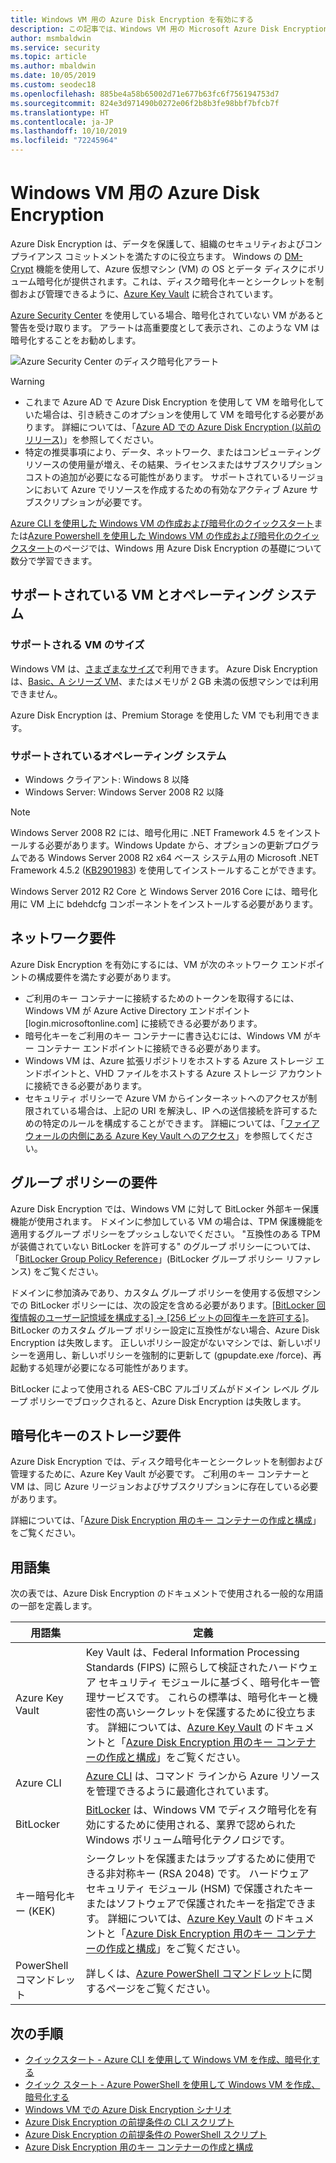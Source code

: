 ```yaml
---
title: Windows VM 用の Azure Disk Encryption を有効にする
description: この記事では、Windows VM 用の Microsoft Azure Disk Encryption を有効にする手順について説明します。
author: msmbaldwin
ms.service: security
ms.topic: article
ms.author: mbaldwin
ms.date: 10/05/2019
ms.custom: seodec18
ms.openlocfilehash: 885be4a58b65002d71e677b63fc6f756194753d7
ms.sourcegitcommit: 824e3d971490b0272e06f2b8b3fe98bbf7bfcb7f
ms.translationtype: HT
ms.contentlocale: ja-JP
ms.lasthandoff: 10/10/2019
ms.locfileid: "72245964"
---
```

# <a name="azure-disk-encryption-for-windows-vms"></a>Windows VM 用の Azure Disk Encryption 

Azure Disk Encryption は、データを保護して、組織のセキュリティおよびコンプライアンス コミットメントを満たすのに役立ちます。 Windows の [DM-Crypt](https://en.wikipedia.org/wiki/Dm-crypt) 機能を使用して、Azure 仮想マシン (VM) の OS とデータ ディスクにボリューム暗号化が提供されます。これは、ディスク暗号化キーとシークレットを制御および管理できるように、[Azure Key Vault](../../key-vault/index.yml) に統合されています。 

[Azure Security Center](../../security-center/index.yml) を使用している場合、暗号化されていない VM があると警告を受け取ります。 アラートは高重要度として表示され、このような VM は暗号化することをお勧めします。

![Azure Security Center のディスク暗号化アラート](../media/disk-encryption/security-center-disk-encryption-fig1.png)

> [!WARNING]
> - これまで Azure AD で Azure Disk Encryption を使用して VM を暗号化していた場合は、引き続きこのオプションを使用して VM を暗号化する必要があります。 詳細については、「[Azure AD での Azure Disk Encryption (以前のリリース)](disk-encryption-overview-aad.md)」を参照してください。 
> - 特定の推奨事項により、データ、ネットワーク、またはコンピューティング リソースの使用量が増え、その結果、ライセンスまたはサブスクリプション コストの追加が必要になる可能性があります。 サポートされているリージョンにおいて Azure でリソースを作成するための有効なアクティブ Azure サブスクリプションが必要です。

[Azure CLI を使用した Windows VM の作成および暗号化のクイックスタート](disk-encryption-cli-quickstart.md)または[Azure Powershell を使用した Windows VM の作成および暗号化のクイックスタート](disk-encryption-powershell-quickstart.md)のページでは、Windows 用 Azure Disk Encryption の基礎について数分で学習できます。

## <a name="supported-vms-and-operating-systems"></a>サポートされている VM とオペレーティング システム

### <a name="supported-vm-sizes"></a>サポートされる VM のサイズ

Windows VM は、[さまざまなサイズ](sizes-general.md)で利用できます。 Azure Disk Encryption は、[Basic、A シリーズ VM](/pricing/details/virtual-machines/series/)、またはメモリが 2 GB 未満の仮想マシンでは利用できません。

Azure Disk Encryption は、Premium Storage を使用した VM でも利用できます。

### <a name="supported-operating-systems"></a>サポートされているオペレーティング システム

- Windows クライアント: Windows 8 以降
- Windows Server: Windows Server 2008 R2 以降  
 
> [!NOTE]
> Windows Server 2008 R2 には、暗号化用に .NET Framework 4.5 をインストールする必要があります。Windows Update から、オプションの更新プログラムである Windows Server 2008 R2 x64 ベース システム用の Microsoft .NET Framework 4.5.2 ([KB2901983](https://www.catalog.update.microsoft.com/Search.aspx?q=KB2901983)) を使用してインストールすることができます。  
>  
> Windows Server 2012 R2 Core と Windows Server 2016 Core には、暗号化用に VM 上に bdehdcfg コンポーネントをインストールする必要があります。


## <a name="networking-requirements"></a>ネットワーク要件
Azure Disk Encryption を有効にするには、VM が次のネットワーク エンドポイントの構成要件を満たす必要があります。
  - ご利用のキー コンテナーに接続するためのトークンを取得するには、Windows VM が Azure Active Directory エンドポイント \[login.microsoftonline.com\] に接続できる必要があります。
  - 暗号化キーをご利用のキー コンテナーに書き込むには、Windows VM がキー コンテナー エンドポイントに接続できる必要があります。
  - Windows VM は、Azure 拡張リポジトリをホストする Azure ストレージ エンドポイントと、VHD ファイルをホストする Azure ストレージ アカウントに接続できる必要があります。
  -  セキュリティ ポリシーで Azure VM からインターネットへのアクセスが制限されている場合は、上記の URI を解決し、IP への送信接続を許可するための特定のルールを構成することができます。 詳細については、「[ファイアウォールの内側にある Azure Key Vault へのアクセス](../../key-vault/key-vault-access-behind-firewall.md)」を参照してください。    


## <a name="group-policy-requirements"></a>グループ ポリシーの要件

Azure Disk Encryption では、Windows VM に対して BitLocker 外部キー保護機能が使用されます。 ドメインに参加している VM の場合は、TPM 保護機能を適用するグループ ポリシーをプッシュしないでください。 "互換性のある TPM が装備されていない BitLocker を許可する" のグループ ポリシーについては、「[BitLocker Group Policy Reference](/windows/security/information-protection/bitlocker/bitlocker-group-policy-settings#bkmk-unlockpol1)」(BitLocker グループ ポリシー リファレンス) をご覧ください。

ドメインに参加済みであり、カスタム グループ ポリシーを使用する仮想マシンでの BitLocker ポリシーには、次の設定を含める必要があります。[[BitLocker 回復情報のユーザー記憶域を構成する] -> [256 ビットの回復キーを許可する]](/windows/security/information-protection/bitlocker/bitlocker-group-policy-settings)。 BitLocker のカスタム グループ ポリシー設定に互換性がない場合、Azure Disk Encryption は失敗します。 正しいポリシー設定がないマシンでは、新しいポリシーを適用し、新しいポリシーを強制的に更新して (gpupdate.exe /force)、再起動する処理が必要になる可能性があります。

BitLocker によって使用される AES-CBC アルゴリズムがドメイン レベル グループ ポリシーでブロックされると、Azure Disk Encryption は失敗します。

## <a name="encryption-key-storage-requirements"></a>暗号化キーのストレージ要件  

Azure Disk Encryption では、ディスク暗号化キーとシークレットを制御および管理するために、Azure Key Vault が必要です。 ご利用のキー コンテナーと VM は、同じ Azure リージョンおよびサブスクリプションに存在している必要があります。

詳細については、「[Azure Disk Encryption 用のキー コンテナーの作成と構成](disk-encryption-key-vault.md)」をご覧ください。

## <a name="terminology"></a>用語集
次の表では、Azure Disk Encryption のドキュメントで使用される一般的な用語の一部を定義します。

| 用語集 | 定義 |
| --- | --- |
| Azure Key Vault | Key Vault は、Federal Information Processing Standards (FIPS) に照らして検証されたハードウェア セキュリティ モジュールに基づく、暗号化キー管理サービスです。 これらの標準は、暗号化キーと機密性の高いシークレットを保護するために役立ちます。 詳細については、[Azure Key Vault](https://azure.microsoft.com/services/key-vault/) のドキュメントと「[Azure Disk Encryption 用のキー コンテナーの作成と構成](disk-encryption-key-vault.md)」をご覧ください。 |
| Azure CLI | [Azure CLI](/cli/azure/install-azure-cli) は、コマンド ラインから Azure リソースを管理できるように最適化されています。|
| BitLocker |[BitLocker](https://technet.microsoft.com/library/hh831713.aspx) は、Windows VM でディスク暗号化を有効にするために使用される、業界で認められた Windows ボリューム暗号化テクノロジです。 |
| キー暗号化キー (KEK) | シークレットを保護またはラップするために使用できる非対称キー (RSA 2048) です。 ハードウェア セキュリティ モジュール (HSM) で保護されたキーまたはソフトウェアで保護されたキーを指定できます。 詳細については、[Azure Key Vault](https://azure.microsoft.com/services/key-vault/) のドキュメントと「[Azure Disk Encryption 用のキー コンテナーの作成と構成](disk-encryption-key-vault.md)」をご覧ください。 |
| PowerShell コマンドレット | 詳しくは、[Azure PowerShell コマンドレット](/powershell/azure/overview)に関するページをご覧ください。 |


## <a name="next-steps"></a>次の手順

- [クイックスタート - Azure CLI を使用して Windows VM を作成、暗号化する](disk-encryption-cli-quickstart.md)
- [クイック スタート - Azure PowerShell を使用して Windows VM を作成、暗号化する](disk-encryption-powershell-quickstart.md)
- [Windows VM での Azure Disk Encryption シナリオ](disk-encryption-windows.md)
- [Azure Disk Encryption の前提条件の CLI スクリプト](https://github.com/ejarvi/ade-cli-getting-started)
- [Azure Disk Encryption の前提条件の PowerShell スクリプト](https://github.com/Azure/azure-powershell/tree/master/src/Compute/Compute/Extension/AzureDiskEncryption/Scripts)
- [Azure Disk Encryption 用のキー コンテナーの作成と構成](disk-encryption-key-vault.md)


